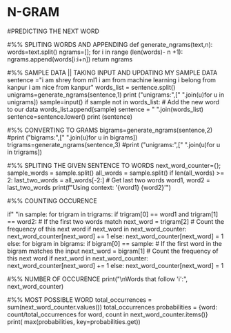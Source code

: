 # N-GRAM 
#PREDICTING THE NEXT WORD

#%% SPLITING WORDS AND APPENDING 
def generate_ngrams(text,n):
    words=text.split()
    ngrams=[];
    for i in range (len(words)- n +1):
        ngrams.append(words[i:i+n])
    return ngrams

#%% SAMPLE DATA || TAKING INPUT AND UPDATING MY SAMPLE DATA
sentence ="i am shrey from ml1 i am from machine learning i belong from kanpur i am nice from kanpur"
words_list = sentence.split()
unigrams=generate_ngrams(sentence,1)
print ("unigrams:",[" ".join(u)for u in unigrams])
sample=input()
if sample not in words_list:
    # Add the new word to our data
    words_list.append(sample)
    sentence = " ".join(words_list)
sentence=sentence.lower()
print (sentence)
    
#%% CONVERTING TO GRAMS
bigrams=generate_ngrams(sentence,2)
#print ("bigrams:",[" ".join(u)for u in bigrams])
trigrams=generate_ngrams(sentence,3)
#print ("unigrams:",[" ".join(u)for u in trigrams])


#%% SPLITING THE GIVEN SENTENCE TO WORDS 
next_word_counter={};
sample_words = sample.split()
all_words = sample.split()
if len(all_words) >= 2:
    last_two_words = all_words[-2:]  # Get last two words
    word1, word2 = last_two_words
    print(f"Using context: '{word1} {word2}'")

#%% COUNTING OCCURENCE 

if" "in sample:
   for trigram in trigrams:
        if trigram[0] == word1 and trigram[1] == word2: # If the first two words match
            next_word = trigram[2]
            # Count the frequency of this next word
            if next_word in next_word_counter:
                next_word_counter[next_word] += 1
            else:
                next_word_counter[next_word] = 1
else:
    for bigram in bigrams:
        if bigram[0] == sample: # If the first word in the bigram matches the input
            next_word = bigram[1]
            # Count the frequency of this next word
            if next_word in next_word_counter:
                next_word_counter[next_word] += 1
            else:
                next_word_counter[next_word] = 1


#%% NUMBER OF OCCURENCE
 print("\nWords that follow 'i':", next_word_counter)

#%%  MOST POSSIBLE WORD
total_occurrences = sum(next_word_counter.values())
total_occurrences
probabilities = {word: count/total_occurrences for word, count in next_word_counter.items()}
print( max(probabilities, key=probabilities.get))


